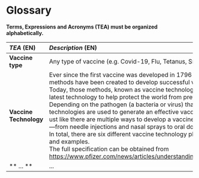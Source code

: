 # Glossary

**Terms, Expressions and Acronyms (TEA) must be organized alphabetically.**

| **_TEA_** (EN)         | **_Description_** (EN)                                                                    |                                       
|:-----------------------|:------------------------------------------------------------------------------------------|
| **Vaccine type**       | Any type of vaccine (e.g. Covid-19, Flu, Tetanus, Smallpox). |
| **Vaccine Technology** | Ever since the first vaccine was developed in 1796 to treat smallpox,1 several different methods have been created to develop successful vaccines.<br/>Today, those methods, known as vaccine technologies, are more advanced and use the latest technology to help protect the world from preventable diseases.<br/>Depending on the pathogen (a bacteria or virus) that is being targeted, different vaccine technologies are used to generate an effective vaccine.<br/>ust like there are multiple ways to develop a vaccine, they can also take on multiple forms—from needle injections and nasal sprays to oral doses, a more recent innovation.<br/> In total, there are six different vaccine technology platforms, each with its own benefits, and examples.<br/> The full specification can be obtained from https://www.pfizer.com/news/articles/understanding_six_types_of_vaccine_technologies.                                                                      |
| ** ... **              | ...                                                                                       |








